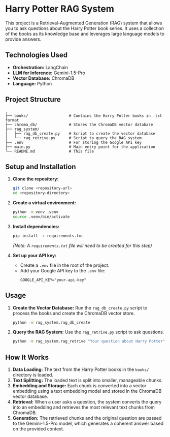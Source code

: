 # Harry Potter RAG System

This project is a Retrieval-Augmented Generation (RAG) system that allows you to ask questions about the Harry Potter book series. It uses a collection of the books as its knowledge base and leverages large language models to provide answers.

## Technologies Used

- **Orchestration:** LangChain
- **LLM for Inference:** Gemini-1.5-Pro
- **Vector Database:** ChromaDB
- **Language:** Python

## Project Structure

```
.
├── books/                  # Contains the Harry Potter books in .txt format
├── chroma_db/              # Stores the ChromaDB vector database
├── rag_system/
│   ├── rag_db_create.py    # Script to create the vector database
│   └── rag_retrive.py      # Script to query the RAG system
├── .env                    # For storing the Google API key
├── main.py                 # Main entry point for the application
└── README.md               # This file
```

## Setup and Installation

1.  **Clone the repository:**
    ```bash
    git clone <repository-url>
    cd <repository-directory>
    ```

2.  **Create a virtual environment:**
    ```bash
    python -m venv .venv
    source .venv/bin/activate
    ```

3.  **Install dependencies:**
    ```bash
    pip install -r requirements.txt
    ```
    *(Note: A `requirements.txt` file will need to be created for this step)*

4.  **Set up your API key:**
    - Create a `.env` file in the root of the project.
    - Add your Google API key to the `.env` file:
      ```
      GOOGLE_API_KEY="your-api-key"
      ```

## Usage

1.  **Create the Vector Database:**
    Run the `rag_db_create.py` script to process the books and create the ChromaDB vector store.
    ```bash
    python -m rag_system.rag_db_create
    ```

2.  **Query the RAG System:**
    Use the `rag_retrive.py` script to ask questions.
    ```bash
    python -m rag_system.rag_retrive "Your question about Harry Potter"
    ```

## How It Works

1.  **Data Loading:** The text from the Harry Potter books in the `books/` directory is loaded.
2.  **Text Splitting:** The loaded text is split into smaller, manageable chunks.
3.  **Embedding and Storage:** Each chunk is converted into a vector embedding using a text embedding model and stored in the ChromaDB vector database.
4.  **Retrieval:** When a user asks a question, the system converts the query into an embedding and retrieves the most relevant text chunks from ChromaDB.
5.  **Generation:** The retrieved chunks and the original question are passed to the Gemini-1.5-Pro model, which generates a coherent answer based on the provided context.
